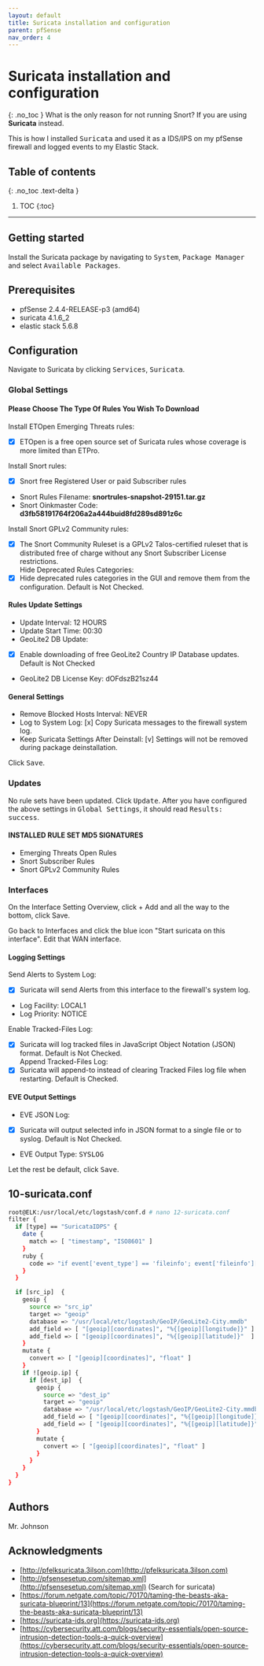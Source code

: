 ```yaml
---
layout: default
title: Suricata installation and configuration
parent: pfSense
nav_order: 4
---
```

# Suricata installation and configuration
{: .no_toc }
What is the only reason for not running Snort? If you are using **Suricata** instead. 

This is how I installed <kbd>Suricata</kbd> and used it as a IDS/IPS on my pfSense firewall and logged events to my Elastic Stack.

## Table of contents
{: .no_toc .text-delta }

1. TOC
{:toc}
---
## Getting started
Install the Suricata package by navigating to <kbd>System</kbd>, <kbd>Package Manager</kbd> and select <kbd>Available Packages</kbd>.

## Prerequisites
* pfSense 2.4.4-RELEASE-p3 (amd64)
* suricata 4.1.6_2
* elastic stack 5.6.8

## Configuration
Navigate to Suricata by clicking <kbd>Services</kbd>, <kbd>Suricata</kbd>.

### Global Settings
#### Please Choose The Type Of Rules You Wish To Download
Install ETOpen Emerging Threats rules: 
- [x] ETOpen is a free open source set of Suricata rules whose coverage is more limited than ETPro.

Install Snort rules: 
- [x] Snort free Registered User or paid Subscriber rules
* Snort Rules Filename: **snortrules-snapshot-29151.tar.gz**
* Snort Oinkmaster Code: **d3fb58191764f206a2a444buid8fd289sd891z6c**

Install Snort GPLv2 Community rules: 
- [x] The Snort Community Ruleset is a GPLv2 Talos-certified ruleset that is distributed free of charge without any Snort Subscriber License restrictions.<br>
Hide Deprecated Rules Categories: 
- [x] Hide deprecated rules categories in the GUI and remove them from the configuration. Default is Not Checked.

#### Rules Update Settings
* Update Interval: 12 HOURS
* Update Start Time: 00:30
* GeoLite2 DB Update:
- [x] Enable downloading of free GeoLite2 Country IP Database updates. Default is Not Checked
* GeoLite2 DB License Key: dOFdszB21sz44

#### General Settings
* Remove Blocked Hosts Interval: NEVER
* Log to System Log: [x] Copy Suricata messages to the firewall system log.
* Keep Suricata Settings After Deinstall: [v] Settings will not be removed during package deinstallation.

Click <kbd>Save</kbd>. 

### Updates
No rule sets have been updated. Click <kbd>Update</kbd>. After you have configured the above settings in <kbd>Global Settings</kbd>, it should read <kbd>Results: success</kbd>.
#### INSTALLED RULE SET MD5 SIGNATURES
* Emerging Threats Open Rules
* Snort Subscriber Rules
* Snort GPLv2 Community Rules

### Interfaces
On the Interface Setting Overview, click + Add and all the way to the bottom, click Save.

Go back to Interfaces and click the blue icon "Start suricata on this interface". Edit that WAN interface.
#### Logging Settings
Send Alerts to System Log: 
- [x] Suricata will send Alerts from this interface to the firewall's system log.
* Log Facility: LOCAL1
* Log Priority: NOTICE

Enable Tracked-Files Log:
- [x] Suricata will log tracked files in JavaScript Object Notation (JSON) format. Default is Not Checked.<br>
Append Tracked-Files Log: 
- [x] Suricata will append-to instead of clearing Tracked Files log file when restarting. Default is Checked.

#### EVE Output Settings
- EVE JSON Log: 
- [x] Suricata will output selected info in JSON format to a single file or to syslog. Default is Not Checked.<br>
- EVE Output Type: <kbd>SYSLOG</kbd> 

Let the rest be default, click <kbd>Save</kbd>. 

## 10-suricata.conf
```bash
root@ELK:/usr/local/etc/logstash/conf.d # nano 12-suricata.conf
filter {
  if [type] == "SuricataIDPS" {
    date {
      match => [ "timestamp", "ISO8601" ]
    }
    ruby {
      code => "if event['event_type'] == 'fileinfo'; event['fileinfo']['type']=event['fileinfo']['magic'].to_s.split(',')[0]; end;"
    }
  }

  if [src_ip]  {
    geoip {
      source => "src_ip"
      target => "geoip"
      database => "/usr/local/etc/logstash/GeoIP/GeoLite2-City.mmdb"
      add_field => [ "[geoip][coordinates]", "%{[geoip][longitude]}" ]
      add_field => [ "[geoip][coordinates]", "%{[geoip][latitude]}"  ]
    }
    mutate {
      convert => [ "[geoip][coordinates]", "float" ]
    }
    if ![geoip.ip] {
      if [dest_ip]  {
        geoip {
          source => "dest_ip"
          target => "geoip"
          database => "/usr/local/etc/logstash/GeoIP/GeoLite2-City.mmdb"
          add_field => [ "[geoip][coordinates]", "%{[geoip][longitude]}" ]
          add_field => [ "[geoip][coordinates]", "%{[geoip][latitude]}"  ]
        }
        mutate {
          convert => [ "[geoip][coordinates]", "float" ]
        }
      }
    }
  }
}
```


## Authors
Mr. Johnson

## Acknowledgments
* [http://pfelksuricata.3ilson.com](http://pfelksuricata.3ilson.com)
* [http://pfsensesetup.com/sitemap.xml](http://pfsensesetup.com/sitemap.xml) (Search for suricata)
* [https://forum.netgate.com/topic/70170/taming-the-beasts-aka-suricata-blueprint/13](https://forum.netgate.com/topic/70170/taming-the-beasts-aka-suricata-blueprint/13)
* [https://suricata-ids.org](https://suricata-ids.org)
* [https://cybersecurity.att.com/blogs/security-essentials/open-source-intrusion-detection-tools-a-quick-overview](https://cybersecurity.att.com/blogs/security-essentials/open-source-intrusion-detection-tools-a-quick-overview)
